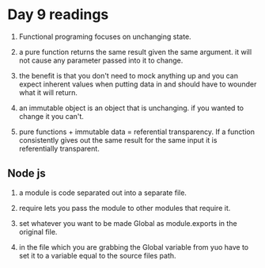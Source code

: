 # Day 9 readings

1. Functional programing focuses on unchanging state.

2. a pure function returns the same result given the same argument. it will not cause any parameter passed into it to change.

3. the benefit is that you don't need to mock anything up and you can expect inherent values when putting data in and should have to wounder what it will return.

4. an immutable object is an object that is unchanging. if you wanted to change it you can't.

5. pure functions + immutable data = referential transparency. If a function consistently gives out the same result for the same input it is referentially transparent.

## Node js

1. a module is code separated out into a separate file.

2. require lets you pass the module to other modules that require it.

3. set whatever you want to be made Global as module.exports in the original file.

4. in the file which you are grabbing the Global variable from yuo have to set it to a variable equal to the source files path.